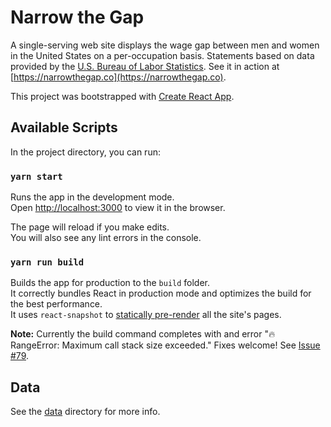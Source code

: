 # Narrow the Gap

A single-serving web site displays the wage gap between men and women in the United States on a per-occupation basis. Statements based on data provided by the [U.S. Bureau of Labor Statistics](http://www.bls.gov/cps/cpsaat39.htm). See it in action at
[https://narrowthegap.co](https://narrowthegap.co).

This project was bootstrapped with [Create React App](https://github.com/facebookincubator/create-react-app).

## Available Scripts

In the project directory, you can run:

### `yarn start`

Runs the app in the development mode.<br>
Open [http://localhost:3000](http://localhost:3000) to view it in the browser.

The page will reload if you make edits.<br>
You will also see any lint errors in the console.

### `yarn run build`

Builds the app for production to the `build` folder.<br>
It correctly bundles React in production mode and optimizes the build for the best performance.<br>
It uses `react-snapshot` to [statically pre-render](https://medium.com/superhighfives/an-almost-static-stack-6df0a2791319) all the site's pages.

**Note:** Currently the build command completes with and error "🔥 RangeError: Maximum call stack size exceeded." Fixes welcome! See [Issue #79](https://github.com/ginatrapani/narrowthegap/issues/79).

## Data

See the [data](/data) directory for more info.
